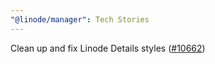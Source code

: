 ```yaml
---
"@linode/manager": Tech Stories
---
```


Clean up and fix Linode Details styles ([#10662](https://github.com/linode/manager/pull/10662))
